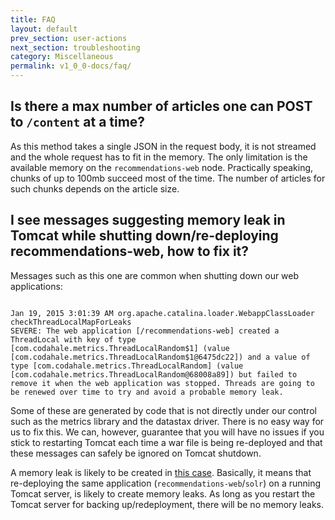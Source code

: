 ```yaml
---
title: FAQ
layout: default
prev_section: user-actions
next_section: troubleshooting
category: Miscellaneous
permalink: v1_0_0-docs/faq/
---
```


## Is there a max number of articles one can POST to `/content` at a time?

As this method takes a single JSON in the request body, it is not streamed and the whole request has to fit in the memory. The only limitation is the available memory on the `recommendations-web` node. Practically speaking, chunks of up to 100mb succeed most of the time. The number of articles for such chunks depends on the article size.

## I see messages suggesting memory leak in Tomcat while shutting down/re-deploying recommendations-web, how to fix it?

Messages such as this one are common when shutting down our web applications:
<pre><code>
Jan 19, 2015 3:01:39 AM org.apache.catalina.loader.WebappClassLoader checkThreadLocalMapForLeaks
SEVERE: The web application [/recommendations-web] created a ThreadLocal with key of type [com.codahale.metrics.ThreadLocalRandom$1] (value [com.codahale.metrics.ThreadLocalRandom$1@6475dc22]) and a value of type [com.codahale.metrics.ThreadLocalRandom] (value [com.codahale.metrics.ThreadLocalRandom@68008a89]) but failed to remove it when the web application was stopped. Threads are going to be renewed over time to try and avoid a probable memory leak.
</code></pre>

Some of these are generated by code that is not directly under our control such as the metrics library and the datastax driver. There is no easy way for us to fix this. We can, however, guarantee that you will have no issues if you stick to restarting Tomcat each time a war file is being re-deployed and that these messages can safely be ignored on Tomcat shutdown.

A memory leak is likely to be created in [this case](http://tomcat.apache.org/tomcat-7.0-doc/deployer-howto.html#Deploying_on_a_running_Tomcat_server).
Basically, it means that re-deploying the same application (`recommendations-web`/`solr`) on a running Tomcat server, is likely to create memory leaks. As long as you restart the Tomcat server for backing up/redeployment, there will be no memory leaks.
